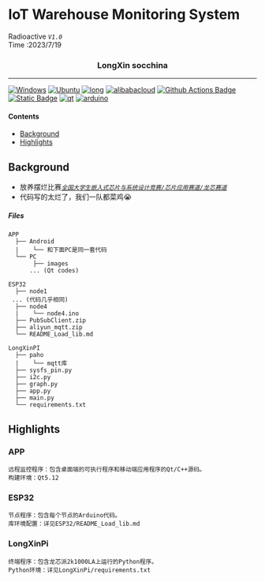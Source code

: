 # IoT Warehouse Monitoring System
Radioactive *`V1.0`*<br>
Time  :2023/7/19

<h3 align="center">LongXin socchina</h3>

---

<a target="_blank" rel="noopener noreferrer" href="https://www.microsoft.com/zh-cn/windows"><img src="https://camo.githubusercontent.com/b44114213a5a462903bd69611bb6846f1dc41fe6f3230bd37c67c3d4eb65f08c/68747470733a2f2f696d672e736869656c64732e696f2f62616467652f2d57696e646f77732d626c61636b3f7374796c653d666c61742d737175617265266c6f676f3d77696e646f7773266c6f676f436f6c6f723d626c7565" alt="Windows" data-canonical-src="https://img.shields.io/badge/-Windows-black?style=flat-square&amp;logo=windows&amp;logoColor=blue" style="max-width: 100%;"></a> <a target="_blank" rel="noopener noreferrer" href="https://ubuntu.com/"><img src="https://camo.githubusercontent.com/9c4bc049e33f41f122342a1714ccf872c34098a9f2c593c33c2322cf0129fa04/68747470733a2f2f696d672e736869656c64732e696f2f62616467652f2d5562756e74752d626c61636b3f7374796c653d666c61742d737175617265266c6f676f3d7562756e7475" alt="Ubuntu" data-canonical-src="https://img.shields.io/badge/-Ubuntu-black?style=flat-square&amp;logo=ubuntu" style="max-width: 100%;"></a> [![long](https://img.shields.io/badge/Loongnix-FF0000?style=flat-square)](https://www.loongson.cn/)
[![alibabacloud](https://img.shields.io/badge/Aliyun-FF6A00?logo=alibabacloud&logoColor=white)](https://iot.aliyun.com/) [![Github Actions Badge](https://img.shields.io/badge/-Git%20-2088FF?style=flat&logo=Git&logoColor=white)](https://git-scm.com/)  [![Static Badge](https://img.shields.io/badge/Conda-Python-0099e5?logo=anaconda&logoColor=44A833)](https://radioactive-jkl.github.io/) [![qt](https://img.shields.io/badge/Qt-C%2B%2B-41CD52?logo=qt&logoColor=white)](https://www.qt.io/zh-cn/) [![arduino](https://img.shields.io/badge/Arduino-ESP32-00878F?logo=arduino&logoColor=white)](https://www.arduino.cc/)

#### Contents

* [Background](#background)
* [Highlights](#highlights)


## Background

* 放养摆烂比赛[*`全国大学生嵌入式芯片与系统设计竞赛/芯片应用赛道/龙芯赛道`*](http://www.socchina.net/)
* 代码写的太烂了，我们一队都菜鸡😭


##### Files
```
APP
  ├── Android
  |    └── 和下面PC是同一套代码
  └── PC
       ├── images
      ... (Qt codes)

ESP32
  ├── node1
 ... (代码几乎相同)
  ├── node4
  |    └── node4.ino
  ├── PubSubClient.zip
  ├── aliyun_mqtt.zip
  └── README_Load_lib.md

LongXinPI
  ├── paho
  |    └── mqtt库
  ├── sysfs_pin.py
  ├── i2c.py
  ├── graph.py
  ├── app.py
  ├── main.py
  └── requirements.txt
```


## Highlights

### APP
```
远程监控程序：包含桌面端的可执行程序和移动端应用程序的Qt/C++源码。
构建环境：Qt5.12
```

### ESP32
```
节点程序：包含每个节点的Arduino代码。
库环境配置：详见ESP32/README_Load_lib.md
```

### LongXinPi
```
终端程序：包含龙芯派2k1000LA上运行的Python程序。
Python环境：详见LongXinPi/requirements.txt
```
